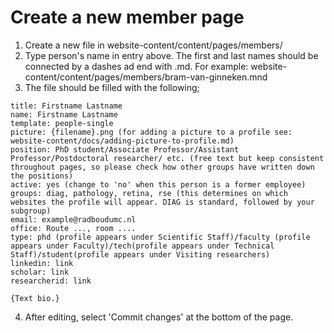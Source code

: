 # Create a new member page

1. Create a new file in website-content/content/pages/members/
2. Type person's name in entry above. The first and last names should be connected by a dashes ad end with .md. For example: website-content/content/pages/members/bram-van-ginneken.mnd
3. The file should be filled with the following;

```
title: Firstname Lastname
name: Firstname Lastname
template: people-single
picture: {filename}.png (for adding a picture to a profile see: website-content/docs/adding-picture-to-profile.md)
position: PhD student/Associate Professor/Assistant Professor/Postdoctoral researcher/ etc. (free text but keep consistent throughout pages, so please check how other groups have written down the positions)
active: yes (change to 'no' when this person is a former employee)
groups: diag, pathology, retina, rse (this determines on which websites the profile will appear. DIAG is standard, followed by your subgroup)
email: example@radboudumc.nl
office: Route ..., room ....
type: phd (profile appears under Scientific Staff)/faculty (profile appears under Faculty)/tech(profile appears under Technical Staff)/student(profile appears under Visiting researchers)
linkedin: link
scholar: link
researcherid: link

{Text bio.}  
```

4. After editing, select 'Commit changes' at the bottom of the page. 
